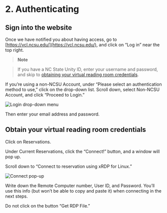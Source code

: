 # 2. Authenticating

## Sign into the website

Once we have notified you about having access, go to [https://vcl.ncsu.edu/](https://vcl.ncsu.edu/), and click on “Log in” near the top right.

> **Note**

> If you have a NC State Unity ID, enter your username and password, and skip to [obtaining your virtual reading room credentials](/user-guide/authenticating/#obtain-your-virtual-reading-room-credentials).

If you’re using a non-NCSU Account, under “Please select an authentication method to use,” click on the drop-down list. Scroll down, select Non-NCSU Account, and click “Proceed to Login.” 

![Login drop-down menu](/img/vcl-login.gif)

Then enter your email address and password.

## Obtain your virtual reading room credentials

Click on Reservations.

Under Current Reservations, click the “Connect!” button, and a window will pop up.

Scroll down to “Connect to reservation using xRDP for Linux.”

![Connect pop-up](/img/vcl-connect-pop-up.gif)

Write down the Remote Computer number, User ID, and Password. You’ll use this info (but won’t be able to copy and paste it) when connecting in the next steps.

Do not click on the button “Get RDP File.”